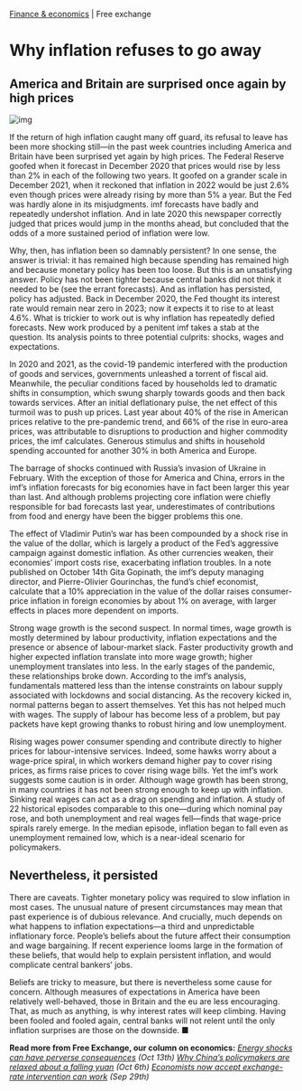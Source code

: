 [Finance & economics](https://www.economist.com/finance-and-economics/) | Free exchange

# Why inflation refuses to go away

## America and Britain are surprised once again by high prices

![img](https://www.economist.com/img/b/1424/801/90/media-assets/image/20221022_FND000.jpg)

If the return of high inflation caught many off guard, its refusal to leave has been more shocking still—in the past week countries including America and Britain have been surprised yet again by high prices. The Federal Reserve goofed when it forecast in December 2020 that prices would rise by less than 2% in each of the following two years. It goofed on a grander scale in December 2021, when it reckoned that inflation in 2022 would be just 2.6% even though prices were already rising by more than 5% a year. But the Fed was hardly alone in its misjudgments. imf forecasts have badly and repeatedly undershot inflation. And in late 2020 this newspaper correctly judged that prices would jump in the months ahead, but concluded that the odds of a more sustained period of inflation were low.

Why, then, has inflation been so damnably persistent? In one sense, the answer is trivial: it has remained high because spending has remained high and because monetary policy has been too loose. But this is an unsatisfying answer. Policy has not been tighter because central banks did not think it needed to be (see the errant forecasts). And as inflation has persisted, policy has adjusted. Back in December 2020, the Fed thought its interest rate would remain near zero in 2023; now it expects it to rise to at least 4.6%. What is trickier to work out is why inflation has repeatedly defied forecasts. New work produced by a penitent imf takes a stab at the question. Its analysis points to three potential culprits: shocks, wages and expectations.

In 2020 and 2021, as the covid-19 pandemic interfered with the production of goods and services, governments unleashed a torrent of fiscal aid. Meanwhile, the peculiar conditions faced by households led to dramatic shifts in consumption, which swung sharply towards goods and then back towards services. After an initial deflationary pulse, the net effect of this turmoil was to push up prices. Last year about 40% of the rise in American prices relative to the pre-pandemic trend, and 66% of the rise in euro-area prices, was attributable to disruptions to production and higher commodity prices, the imf calculates. Generous stimulus and shifts in household spending accounted for another 30% in both America and Europe.

The barrage of shocks continued with Russia’s invasion of Ukraine in February. With the exception of those for America and China, errors in the imf’s inflation forecasts for big economies have in fact been larger this year than last. And although problems projecting core inflation were chiefly responsible for bad forecasts last year, underestimates of contributions from food and energy have been the bigger problems this one.

The effect of Vladimir Putin’s war has been compounded by a shock rise in the value of the dollar, which is largely a product of the Fed’s aggressive campaign against domestic inflation. As other currencies weaken, their economies’ import costs rise, exacerbating inflation troubles. In a note published on October 14th Gita Gopinath, the imf’s deputy managing director, and Pierre-Olivier Gourinchas, the fund’s chief economist, calculate that a 10% appreciation in the value of the dollar raises consumer-price inflation in foreign economies by about 1% on average, with larger effects in places more dependent on imports.

Strong wage growth is the second suspect. In normal times, wage growth is mostly determined by labour productivity, inflation expectations and the presence or absence of labour-market slack. Faster productivity growth and higher expected inflation translate into more wage growth; higher unemployment translates into less. In the early stages of the pandemic, these relationships broke down. According to the imf’s analysis, fundamentals mattered less than the intense constraints on labour supply associated with lockdowns and social distancing. As the recovery kicked in, normal patterns began to assert themselves. Yet this has not helped much with wages. The supply of labour has become less of a problem, but pay packets have kept growing thanks to robust hiring and low unemployment.

Rising wages power consumer spending and contribute directly to higher prices for labour-intensive services. Indeed, some hawks worry about a wage-price spiral, in which workers demand higher pay to cover rising prices, as firms raise prices to cover rising wage bills. Yet the imf’s work suggests some caution is in order. Although wage growth has been strong, in many countries it has not been strong enough to keep up with inflation. Sinking real wages can act as a drag on spending and inflation. A study of 22 historical episodes comparable to this one—during which nominal pay rose, and both unemployment and real wages fell—finds that wage-price spirals rarely emerge. In the median episode, inflation began to fall even as unemployment remained low, which is a near-ideal scenario for policymakers.

## Nevertheless, it persisted

There are caveats. Tighter monetary policy was required to slow inflation in most cases. The unusual nature of present circumstances may mean that past experience is of dubious relevance. And crucially, much depends on what happens to inflation expectations—a third and unpredictable inflationary force. People’s beliefs about the future affect their consumption and wage bargaining. If recent experience looms large in the formation of these beliefs, that would help to explain persistent inflation, and would complicate central bankers’ jobs.

Beliefs are tricky to measure, but there is nevertheless some cause for concern. Although measures of expectations in America have been relatively well-behaved, those in Britain and the eu are less encouraging. That, as much as anything, is why interest rates will keep climbing. Having been fooled and fooled again, central banks will not relent until the only inflation surprises are those on the downside. ■

**Read more from Free Exchange, our column on economics:**
*[Energy shocks can have perverse consequences](https://www.economist.com/finance-and-economics/2022/10/13/energy-shocks-can-have-perverse-consequences) (Oct 13th)*
*[Why China’s policymakers are relaxed about a falling yuan](https://www.economist.com/finance-and-economics/2022/10/06/why-chinas-policymakers-are-relaxed-about-a-falling-yuan) (Oct 6th)*
*[Economists now accept exchange-rate intervention can work](https://www.economist.com/finance-and-economics/2022/09/29/economists-now-accept-exchange-rate-intervention-can-work) (Sep 29th)*